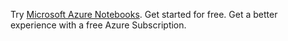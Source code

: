 Try [Microsoft Azure Notebooks](http://notebooks.azure.com). Get started for free. Get a better experience with a free Azure Subscription.